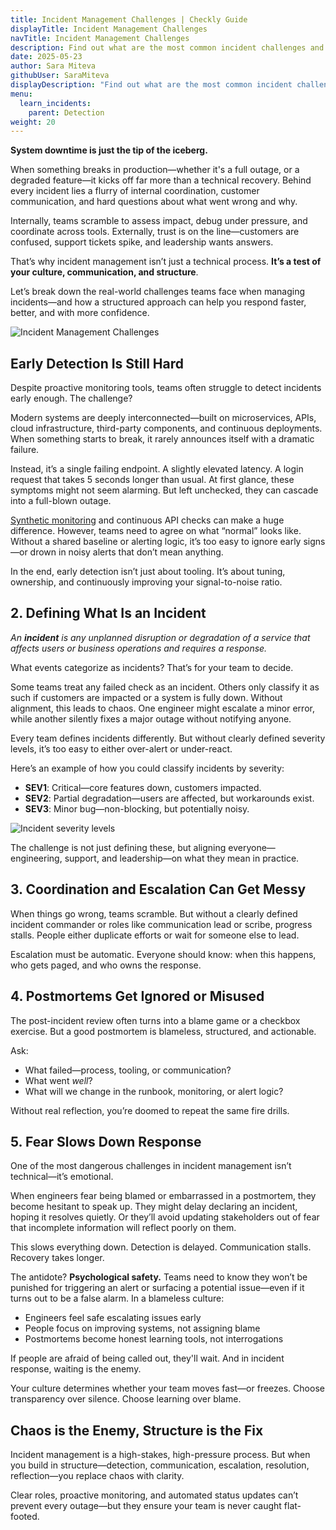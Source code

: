```yaml
---
title: Incident Management Challenges | Checkly Guide
displayTitle: Incident Management Challenges
navTitle: Incident Management Challenges
description: Find out what are the most common incident challenges and how to address them. 
date: 2025-05-23
author: Sara Miteva
githubUser: SaraMiteva
displayDescription: "Find out what are the most common incident challenges and how to address them."
menu:
  learn_incidents:
    parent: Detection
weight: 20
---
```


**System downtime is just the tip of the iceberg.**

When something breaks in production—whether it's a full outage, or a degraded feature—it kicks off far more than a technical recovery. Behind every incident lies a flurry of internal coordination, customer communication, and hard questions about what went wrong and why.

Internally, teams scramble to assess impact, debug under pressure, and coordinate across tools. Externally, trust is on the line—customers are confused, support tickets spike, and leadership wants answers.

That’s why incident management isn’t just a technical process. **It’s a test of your culture, communication, and structure**.

Let’s break down the real-world challenges teams face when managing incidents—and how a structured approach can help you respond faster, better, and with more confidence.

![Incident Management Challenges](learn/images/incident-management-challenges.png)

## Early Detection Is Still Hard

Despite proactive monitoring tools, teams often struggle to detect incidents early enough. The challenge? 

Modern systems are deeply interconnected—built on microservices, APIs, cloud infrastructure, third-party components, and continuous deployments. When something starts to break, it rarely announces itself with a dramatic failure.

Instead, it’s a single failing endpoint. A slightly elevated latency. A login request that takes 5 seconds longer than usual. At first glance, these symptoms might not seem alarming. But left unchecked, they can cascade into a full-blown outage.

[Synthetic monitoring](https://www.checklyhq.com/product/synthetic-monitoring/) and continuous API checks can make a huge difference. However, teams need to agree on what “normal” looks like. Without a shared baseline or alerting logic, it’s too easy to ignore early signs—or drown in noisy alerts that don’t mean anything.

In the end, early detection isn’t just about tooling. It’s about tuning, ownership, and continuously improving your signal-to-noise ratio.

## **2. Defining What Is an Incident**

*An **incident** is any unplanned disruption or degradation of a service that affects users or business operations and requires a response.*

What events categorize as incidents? That’s for your team to decide. 

Some teams treat any failed check as an incident. Others only classify it as such if customers are impacted or a system is fully down. Without alignment, this leads to chaos. One engineer might escalate a minor error, while another silently fixes a major outage without notifying anyone.

Every team defines incidents differently. But without clearly defined severity levels, it’s too easy to either over-alert or under-react.

Here’s an example of how you could classify incidents by severity: 

- **SEV1**: Critical—core features down, customers impacted.
- **SEV2**: Partial degradation—users are affected, but workarounds exist.
- **SEV3**: Minor bug—non-blocking, but potentially noisy.

![Incident severity levels](learn/images/incident-severity-levels.png)

The challenge is not just defining these, but aligning everyone—engineering, support, and leadership—on what they mean in practice.

## 3. Coordination and Escalation Can Get Messy

When things go wrong, teams scramble. But without a clearly defined incident commander or roles like communication lead or scribe, progress stalls. People either duplicate efforts or wait for someone else to lead.

Escalation must be automatic. Everyone should know: when this happens, who gets paged, and who owns the response.

## 4. Postmortems Get Ignored or Misused

The post-incident review often turns into a blame game or a checkbox exercise. But a good postmortem is blameless, structured, and actionable.

Ask:

- What failed—process, tooling, or communication?
- What went *well*?
- What will we change in the runbook, monitoring, or alert logic?

Without real reflection, you’re doomed to repeat the same fire drills.

## 5. Fear Slows Down Response

One of the most dangerous challenges in incident management isn’t technical—it’s emotional.

When engineers fear being blamed or embarrassed in a postmortem, they become hesitant to speak up. They might delay declaring an incident, hoping it resolves quietly. Or they’ll avoid updating stakeholders out of fear that incomplete information will reflect poorly on them.

This slows everything down. Detection is delayed. Communication stalls. Recovery takes longer.

The antidote? **Psychological safety.** Teams need to know they won’t be punished for triggering an alert or surfacing a potential issue—even if it turns out to be a false alarm. In a blameless culture:

- Engineers feel safe escalating issues early
- People focus on improving systems, not assigning blame
- Postmortems become honest learning tools, not interrogations

If people are afraid of being called out, they'll wait. And in incident response, waiting is the enemy.

Your culture determines whether your team moves fast—or freezes. Choose transparency over silence. Choose learning over blame.

## Chaos is the Enemy, Structure is the Fix

Incident management is a high-stakes, high-pressure process. But when you build in structure—detection, communication, escalation, resolution, reflection—you replace chaos with clarity.

Clear roles, proactive monitoring, and automated status updates can’t prevent every outage—but they ensure your team is never caught flat-footed.
